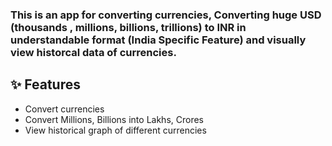 ### This is an app for converting currencies, Converting huge USD (thousands , millions, billions, trillions) to INR in understandable format (India Specific Feature) and visually view historcal data of currencies.

## :sparkles: Features

- Convert currencies
- Convert Millions, Billions into Lakhs, Crores
- View historical graph of different currencies
